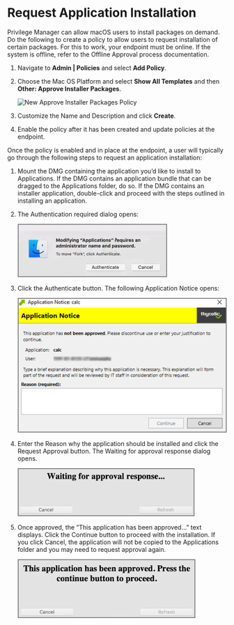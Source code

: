 [title]: # (Request Application Installation)
[tags]: # (standard user, policy)
[priority]: # (3)
# Request Application Installation

Privilege Manager can allow macOS users to install packages on demand. Do the following to create a policy to allow users to request installation of certain packages. For this to work, your endpoint must be online. If the system is offline, refer to the Offline Approval process documentation.

1. Navigate to __Admin | Policies__ and select __Add Policy__.
1. Choose the Mac OS Platform and select __Show All Templates__ and then __Other: Approve Installer Packages__.

   ![New Approve Installer Packages Policy](images/mac/appr_inst_pkgs)
1. Customize the Name and Description and click __Create__.
1. Enable the policy after it has been created and update policies at the endpoint.

Once the policy is enabled and in place at the endpoint, a user will typically go through the following steps to request an application installation:

1. Mount the DMG containing the application you’d like to install to Applications. If the DMG contains an application bundle that can be dragged to the Applications folder, do so. If the DMG contains an installer application, double-click and proceed with the steps outlined in installing an application.
2. The Authentication required dialog opens:

   ![Authenticate](images/mac/app_admin_acct_required_20190506.png)
3. Click the Authenticate button. The following Application Notice opens:

   ![Application Notice Reason for authentication](images/mac/app_request_reason_20190506.png)
4. Enter the Reason why the application should be installed and click the Request Approval button. The Waiting for approval response dialog opens.

   ![Waiting for approval response](images/mac/app_waiting_response_20190506.png)
5. Once approved, the “This application has been approved…” text displays. Click the Continue button to proceed with the installation. If you click Cancel, the application will not be copied to the Applications folder and you may need to request approval again.

   ![Application approved](images/mac/app_approved_20190506.png)